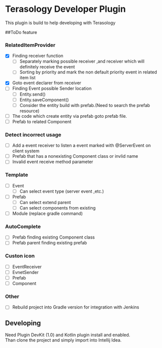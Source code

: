 Terasology Developer Plugin
==
This plugin is build to help developing with Terasology


##ToDo feature
### RelatedItemProvider
- [x] Finding receiver function  
    - [ ] Separately marking possible receiver ,and receiver which will definitely receive the event   
    - [ ] Sorting by priority and mark the non default priority event in related item list
- [x] Goto event declarer from receiver
- [ ] Finding Event possible Sender location  
    - [ ] Entity.send()  
    - [ ] Entity.saveComponent()  
    - [ ] Consider the entity build with prefab.(Need to search the prefab resource)  
- [ ] The code which create entity via prefab goto prefab file.
- [ ] Prefab to related Component
### Detect incorrect usage 
- [ ] Add a event receiver to listen a event marked with @ServerEvent on client system
- [ ] Prefab that has a nonexisting Component class or invlid name
- [ ] Invalid event receive method parameter
### Template
- [ ] Event
    - [ ] Can select event type (server event ,etc.)
- [ ] Prefab
    - [ ] Can select extend parent
    - [ ] Can select components from existing
- [ ] Module (replace gradle command)
### AutoComplete
- [ ] Prefab finding existing Component class
- [ ] Prefab parent finding existing prefab

### Custon icon
- [ ] EventReceiver
- [ ] EvnetSender
- [ ] Prefab
- [ ] Component
### Other
- [ ] Rebuild project into Gradle version for integration with Jenkins

## Developing
Need Plugin DevKit (1.0) and Kotlin plugin install and enabled.  
Than clone the project and simply import into Intellij Idea.
